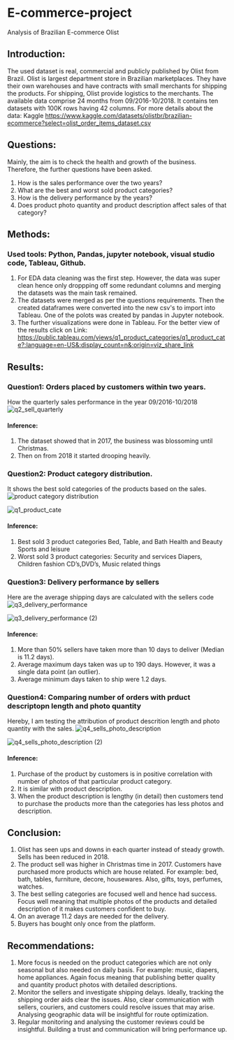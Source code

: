 # E-commerce-project
Analysis of Brazilian E-commerce Olist

## Introduction:
The used dataset is real, commercial and publicly published by Olist from Brazil. Olist is largest department store in Brazilian marketplaces. They have their own warehouses and have contracts with small merchants for shipping the products. For shipping, Olist provide logistics to the merchants. The available data comprise 24 months from 09/2016-10/2018. It contains ten datasets with 100K rows having 42 columns. For more details about the data: Kaggle https://www.kaggle.com/datasets/olistbr/brazilian-ecommerce?select=olist_order_items_dataset.csv 

## Questions:
Mainly, the aim is to check the health and growth of the business. Therefore, the further questions have been asked.
1. How is the sales performance over the two years?
2. What are the best and worst sold product categories?
3. How is the delivery performance by the years?
4. Does product photo quantity and product description affect sales of that category?

## Methods:
### Used tools: Python, Pandas, jupyter notebook, visual studio code, Tableau, Github.
1. For EDA data cleaning was the first step. However, the data was super clean hence only droppping off some redundant columns and merging the datasets was the main task remained.
2. The datasets were merged as per the questions requirements. Then the created dataframes were converted into the new csv's to import into Tableau. One of the polots was created by pandas in Jupyter notebook.
3. The further visualizations were done in Tableau. For the better view of the results click on Link: https://public.tableau.com/views/q1_product_categories/q1_product_cate?:language=en-US&:display_count=n&:origin=viz_share_link 

## Results:
### Question1: Orders placed by customers within two years.
How the quarterly sales performance in the year 09/2016-10/2018
![q2_sell_quarterly](https://github.com/prache/E-commerce-project/assets/25516674/1b9bae8c-5e17-4cd7-ae29-d8d2a33130a2)
#### Inference:
1. The dataset showed that  in 2017, the business was blossoming until Christmas.
2. Then on from 2018 it started drooping heavily.


### Question2: Product category distribution. 
It shows the best sold categories of the products based on the sales.
![product category distribution](https://github.com/prache/E-commerce-project/assets/25516674/20a31717-5c8b-4296-9f16-c16f033242ff)

![q1_product_cate](https://github.com/prache/E-commerce-project/assets/25516674/9b4ed8a4-3e7e-4c6f-8f61-7c8bcc90c15a)
#### Inference: 
1. Best sold 3 product categories
Bed, Table, and Bath 
Health and Beauty
Sports and leisure
2. Worst sold 3 product categories:
Security and services
Diapers, Children fashion
CD’s,DVD’s, Music related things

### Question3: Delivery performance by sellers
Here are the average shipping days are calculated with the sellers code
![q3_delivery_performance](https://github.com/prache/E-commerce-project/assets/25516674/f5479755-ee89-4c6a-8bef-cce4bd32d4b8)

![q3_delivery_performance (2)](https://github.com/prache/E-commerce-project/assets/25516674/fd5c102e-c3ac-4ae9-a47b-f54aa6fc5d1b)

#### Inference:
1. More than 50% sellers have taken more than 10 days to deliver (Median is 11.2 days).
2. Average maximum days taken was up to 190 days. However, it was a single data point (an outlier).
3. Average minimum days taken to ship were 1.2 days.

### Question4: Comparing number of orders with prduct descriptopn length and photo quantity
Hereby, I am testing the attribution of product descrition length and photo quantity with the sales.
![q4_sells_photo_description](https://github.com/prache/E-commerce-project/assets/25516674/5b9a8545-0542-4fc4-a711-ca408bf09d93)

![q4_sells_photo_description (2)](https://github.com/prache/E-commerce-project/assets/25516674/828ef1b2-8c9e-4be4-b924-f16835325046)

#### Inference:
1. Purchase of the product by customers is in positive correlation with number of photos of that particular product category.
2. It is similar with product description.
3. When the product description is lengthy (in detail) then customers tend to  purchase the products more than the categories has less photos and description.

## Conclusion:
1. Olist has seen ups and downs in each quarter instead of steady growth. Sells has been reduced in 2018.
2. The product sell was higher in Christmas time in 2017. Customers have purchased more products which are house related. For example: bed, bath, tables, furniture, decore, housewares. Also, gifts, toys, perfumes, watches. 
3. The best selling categories are focused well and hence had success. Focus well meaning that multiple photos of the products and detailed description of it makes customers confident to buy.
4. On an average 11.2 days are needed for the delivery. 
5. Buyers has bought only once from the platform.

## Recommendations:
1. More focus is needed on the product categories which are not only seasonal but also needed on daily basis. For example: music, diapers, home appliances. Again focus meaning that publishing better quality and quantity product photos with detailed descriptions.
2. Monitor the sellers and investigate shipping delays. Ideally, tracking the shipping order aids clear the issues. Also, clear communication with sellers, couriers, and customers could resolve issues that may arise. Analysing geographic data will be insightful for route optimization.
3. Regular monitoring and analysing the customer reviews could be insightful. Building a trust and communication will bring performance up.  

